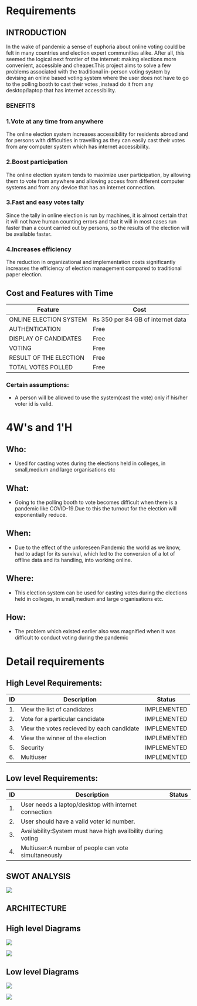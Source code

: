 # Requirements

## INTRODUCTION
 In the wake of pandemic  a sense of euphoria about online voting could be felt in many countries and election expert communities alike. After all, this seemed the logical next frontier of the internet: making elections more convenient, accessible and cheaper.This project aims to solve a few problems associated with the  traditional in-person voting system by devising an online based voting system where the user does not have to go to the polling booth to cast their votes ,instead do it from any desktop/laptop that has internet accessibility.


### BENEFITS

### 1.Vote at any time from anywhere
The online election system increases accessibility for residents abroad and for persons with difficulties in travelling as they can easily cast their votes from any computer system which has internet accessibility.

### 2.Boost participation
The online election system tends to maximize user participation, by allowing them to vote from anywhere and allowing access from different computer systems and from any device that has an internet connection.

### 3.Fast and easy votes tally
Since the tally in online election is run by machines, it is almost certain that it will not have human counting errors and that it will in most cases run faster than a count carried out by persons, so the results of the election will be available faster.

### 4.Increases efficiency
The reduction in organizational and implementation costs significantly increases the efficiency of election management compared to traditional paper election.



## Cost and Features with Time 
 | Feature | Cost |
| ----- | ----- |
| ONLINE ELECTION SYSTEM|Rs 350 per 84 GB of internet data|
| AUTHENTICATION|Free|
| DISPLAY OF CANDIDATES|Free|
| VOTING|Free|
| RESULT OF THE ELECTION|Free|
| TOTAL VOTES POLLED|Free|


### Certain assumptions:
* A person will be allowed to use the system(cast the vote) only if his/her voter id is valid.


# 4W&#39;s and 1&#39;H

## Who:
* Used for casting votes during the elections held in colleges, in small,medium and large organisations etc

## What:
* Going to the polling booth to vote  becomes difficult when there is a pandemic like COVID-19.Due to this the turnout for the election will exponentially reduce.

## When:
* Due to the effect of the unforeseen Pandemic the world as we know, had to adapt for its survival, which led to the conversion of a lot of offline data and its handling, into working online.

## Where:
* This election system can be used for casting votes during the elections held in colleges, in small,medium and large organisations etc.

## How:
* The problem which existed earlier also was magnified  when it was difficult to conduct voting during the pandemic

# Detail requirements
## High Level Requirements: 

| ID | Description  | Status | 
| ----- | -----  | ---------|
|1. | View the list of candidates  | IMPLEMENTED | 
|2. | Vote for a particular candidate| IMPLEMENTED|
|3. | View the votes recieved by each candidate  | IMPLEMENTED |
|4. | View the winner of the election  |IMPLEMENTED |
|5. | Security  |IMPLEMENTED |
|6. | Multiuser  |IMPLEMENTED |

##  Low level Requirements:
| ID | Description  | Status | 
| ----- | -----  | ---------|
|1. | User needs a laptop/desktop with internet connection  |   
|2. | User should have a valid voter id number.                                           | 
|3. |  Availability:System must have high availbility during voting                                                |  
|4. |   Multiuser:A number of people can vote simultaneously                                                    |


## SWOT ANALYSIS
![](https://github.com/257841/Miniproject/blob/main/1_Requirements/SWOT.png)

## ARCHITECTURE

## High level Diagrams
![](https://github.com/257841/Miniproject/blob/main/2_Architecture/structureDiagrams/ONLINE.png)

![](https://github.com/257841/Miniproject/blob/main/2_Architecture/structureDiagrams/STRUCT2.png)


## Low level Diagrams
![](https://github.com/257841/Miniproject/blob/main/2_Architecture/behaviorDiagrams/MODEL.png)

![](https://github.com/257841/Miniproject/blob/main/2_Architecture/behaviorDiagrams/dig22.png)



